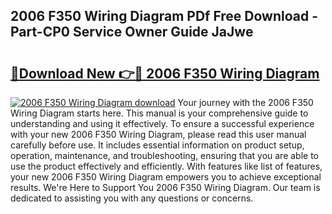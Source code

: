 ## 2006 F350 Wiring Diagram PDf Free Download - Part-CP0 Service Owner Guide JaJwe

# <h2><a href="http://dflwta5.blite.top/?on=2006+F350+Wiring+Diagram">🔗Download New 👉🔴 2006 F350 Wiring Diagram</a></h2>

[![2006 F350 Wiring Diagram download](https://i.imgur.com/lujVjoI.png)](http://dflwta5.blite.top/?on=2006+F350+Wiring+Diagram)
Your journey with the 2006 F350 Wiring Diagram starts here. This manual is your comprehensive guide to understanding and using it effectively. To ensure a successful experience with your new 2006 F350 Wiring Diagram, please read this user manual carefully before use. It includes essential information on product setup, operation, maintenance, and troubleshooting, ensuring that you are able to use the product effectively and efficiently. With features like list of features, your new 2006 F350 Wiring Diagram empowers you to achieve exceptional results. We're Here to Support You 2006 F350 Wiring Diagram. Our team is dedicated to assisting you with any questions or concerns.
